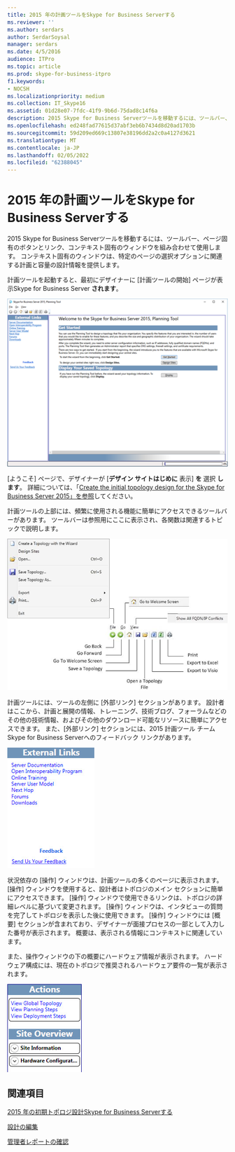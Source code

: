 ```yaml
---
title: 2015 年の計画ツールをSkype for Business Serverする
ms.reviewer: ''
ms.author: serdars
author: SerdarSoysal
manager: serdars
ms.date: 4/5/2016
audience: ITPro
ms.topic: article
ms.prod: skype-for-business-itpro
f1.keywords:
- NOCSH
ms.localizationpriority: medium
ms.collection: IT_Skype16
ms.assetid: 01d28e07-7fdc-41f9-9b6d-75dad8c14f6a
description: 2015 Skype for Business Serverツールを移動するには、ツールバー、ページ固有のボタンとリンク、コンテキスト固有のウィンドウを組み合わせて使用します。 コンテキスト固有のウィンドウは、特定のページの選択オプションに関連する計画と容量の設計情報を提供します。
ms.openlocfilehash: ed248fad77615d37abf3eb6b7434d8d20ad1703b
ms.sourcegitcommit: 59d209ed669c13807e38196dd2a2c0a4127d3621
ms.translationtype: MT
ms.contentlocale: ja-JP
ms.lasthandoff: 02/05/2022
ms.locfileid: "62388045"
---
```

# <a name="navigate-the-planning-tool-in-skype-for-business-server-2015"></a>2015 年の計画ツールをSkype for Business Serverする

2015 Skype for Business Serverツールを移動するには、ツールバー、ページ固有のボタンとリンク、コンテキスト固有のウィンドウを組み合わせて使用します。 コンテキスト固有のウィンドウは、特定のページの選択オプションに関連する計画と容量の設計情報を提供します。

計画ツールを起動すると、最初にデザイナーに [計画ツールの開始] ページが表示Skype for Business Server **されます**。

![[計画ツールのようこそ] ページ。](../../media/Planning_Tool_Welcome.png)

[ようこそ] ページで、デザイナーが [**デザイン サイトはじめに** 表示] **を** 選択 **します**。 詳細については、「[Create the initial topology design for the Skype for Business Server 2015」を参照](create-the-initial-design.md)してください。

計画ツールの上部には、頻繁に使用される機能に簡単にアクセスできるツールバーがあります。 ツールバーは参照用にここに表示され、各関数は関連するトピックで説明します。

![計画ツール のツール バー。](../../media/Planning_Tool_Toolbar_Annotated.jpg)

計画ツールには、ツールの左側に [外部リンク] セクションがあります。 設計者はここから、計画と展開の情報、トレーニング、技術ブログ、フォーラムなどのその他の技術情報、およびその他のダウンロード可能なリソースに簡単にアクセスできます。 また、[外部リンク] セクションには、2015 計画ツール チームSkype for Business Serverへのフィードバック リンクがあります。

![[計画ツールの外部リンク] ダイアログ ボックス。](../../media/Planning_Tool_External_Links_Dialog.jpg)

状況依存の [操作] ウィンドウは、計画ツールの多くのページに表示されます。 [操作] ウィンドウを使用すると、設計者はトポロジのメイン セクションに簡単にアクセスできます。 [操作] ウィンドウで使用できるリンクは、トポロジの詳細レベルに基づいて変更されます。 [操作] ウィンドウは、インタビューの質問を完了してトポロジを表示した後に使用できます。 [操作] ウィンドウには [概要] セクションが含まれており、デザイナーが面接プロセスの一部として入力した番号が表示されます。 概要は、表示される情報にコンテキストに関連しています。

また、操作ウィンドウの下の概要にハードウェア情報が表示されます。 ハードウェア構成には、現在のトポロジで推奨されるハードウェア要件の一覧が表示されます。

![[ツールの操作の計画] ウィンドウ。](../../media/Planning_Tool_Actions_Pane.jpg)

## <a name="see-also"></a>関連項目

[2015 年の初期トポロジ設計Skype for Business Serverする](create-the-initial-design.md)

[設計の編集](/previous-versions/office/lync-server-2013/lync-server-2013-editing-the-design)

[管理者レポートの確認](/previous-versions/office/lync-server-2013/lync-server-2013-reviewing-the-administrator-reports)